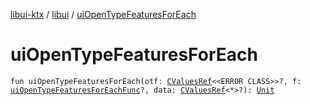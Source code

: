 [libui-ktx](../index.md) / [libui](index.md) / [uiOpenTypeFeaturesForEach](./ui-open-type-features-for-each.md)

# uiOpenTypeFeaturesForEach

`fun uiOpenTypeFeaturesForEach(otf: `[`CValuesRef`](../kotlinx.cinterop/-c-values-ref/index.md)`<<ERROR CLASS>>?, f: `[`uiOpenTypeFeaturesForEachFunc`](ui-open-type-features-for-each-func.md)`?, data: `[`CValuesRef`](../kotlinx.cinterop/-c-values-ref/index.md)`<*>?): `[`Unit`](https://kotlinlang.org/api/latest/jvm/stdlib/kotlin/-unit/index.html)